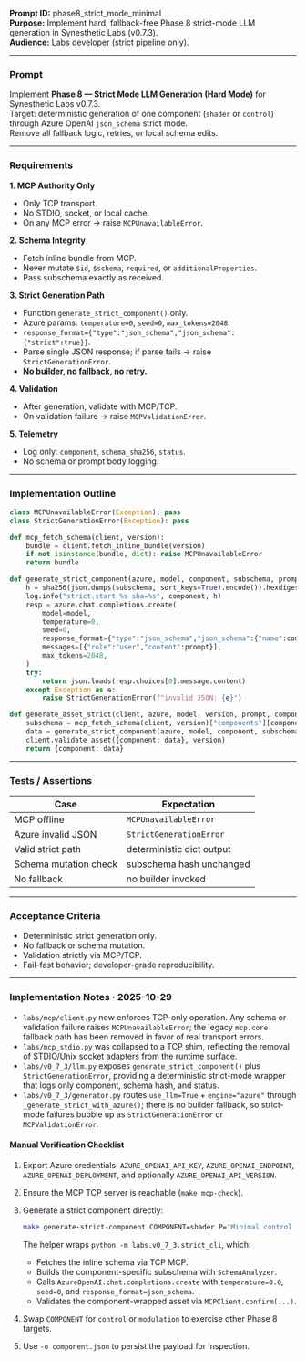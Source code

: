 **Prompt ID:** phase8_strict_mode_minimal  
**Purpose:** Implement hard, fallback-free Phase 8 strict-mode LLM generation in Synesthetic Labs (v0.7.3).  
**Audience:** Labs developer (strict pipeline only).  

---

### Prompt

Implement **Phase 8 — Strict Mode LLM Generation (Hard Mode)** for Synesthetic Labs v0.7.3.  
Target: deterministic generation of one component (`shader` or `control`) through Azure OpenAI `json_schema` strict mode.  
Remove all fallback logic, retries, or local schema edits.

---

### Requirements

**1. MCP Authority Only**
- Only TCP transport.  
- No STDIO, socket, or local cache.  
- On any MCP error → raise `MCPUnavailableError`.

**2. Schema Integrity**
- Fetch inline bundle from MCP.  
- Never mutate `$id`, `$schema`, `required`, or `additionalProperties`.  
- Pass subschema exactly as received.

**3. Strict Generation Path**
- Function `generate_strict_component()` only.  
- Azure params: `temperature=0`, `seed=0`, `max_tokens=2048`.  
- `response_format={"type":"json_schema","json_schema":{"strict":true}}`.  
- Parse single JSON response; if parse fails → raise `StrictGenerationError`.  
- **No builder, no fallback, no retry.**

**4. Validation**
- After generation, validate with MCP/TCP.  
- On validation failure → raise `MCPValidationError`.

**5. Telemetry**
- Log only: `component`, `schema_sha256`, `status`.  
- No schema or prompt body logging.

---

### Implementation Outline

```python
class MCPUnavailableError(Exception): pass
class StrictGenerationError(Exception): pass

def mcp_fetch_schema(client, version):
    bundle = client.fetch_inline_bundle(version)
    if not isinstance(bundle, dict): raise MCPUnavailableError
    return bundle

def generate_strict_component(azure, model, component, subschema, prompt):
    h = sha256(json.dumps(subschema, sort_keys=True).encode()).hexdigest()
    log.info("strict.start %s sha=%s", component, h)
    resp = azure.chat.completions.create(
        model=model,
        temperature=0,
        seed=0,
        response_format={"type":"json_schema","json_schema":{"name":component,"schema":subschema,"strict":True}},
        messages=[{"role":"user","content":prompt}],
        max_tokens=2048,
    )
    try:
        return json.loads(resp.choices[0].message.content)
    except Exception as e:
        raise StrictGenerationError(f"invalid JSON: {e}")
```

```python
def generate_asset_strict(client, azure, model, version, prompt, component):
    subschema = mcp_fetch_schema(client, version)["components"][component]
    data = generate_strict_component(azure, model, component, subschema, prompt)
    client.validate_asset({component: data}, version)
    return {component: data}
```

---

### Tests / Assertions

| Case                  | Expectation               |
| --------------------- | ------------------------- |
| MCP offline           | `MCPUnavailableError`     |
| Azure invalid JSON    | `StrictGenerationError`   |
| Valid strict path     | deterministic dict output |
| Schema mutation check | subschema hash unchanged  |
| No fallback           | no builder invoked        |

---

### Acceptance Criteria

* Deterministic strict generation only.
* No fallback or schema mutation.
* Validation strictly via MCP/TCP.
* Fail-fast behavior; developer-grade reproducibility.

---

### Implementation Notes · 2025-10-29

- `labs/mcp/client.py` now enforces TCP-only operation. Any schema or validation failure raises `MCPUnavailableError`; the legacy `mcp.core` fallback path has been removed in favor of real transport errors.
- `labs/mcp_stdio.py` was collapsed to a TCP shim, reflecting the removal of STDIO/Unix socket adapters from the runtime surface.
- `labs/v0_7_3/llm.py` exposes `generate_strict_component()` plus `StrictGenerationError`, providing a deterministic strict-mode wrapper that logs only component, schema hash, and status.
- `labs/v0_7_3/generator.py` routes `use_llm=True` + `engine="azure"` through `_generate_strict_with_azure()`; there is no builder fallback, so strict-mode failures bubble up as `StrictGenerationError` or `MCPValidationError`.

#### Manual Verification Checklist

1. Export Azure credentials: `AZURE_OPENAI_API_KEY`, `AZURE_OPENAI_ENDPOINT`, `AZURE_OPENAI_DEPLOYMENT`, and optionally `AZURE_OPENAI_API_VERSION`.
2. Ensure the MCP TCP server is reachable (`make mcp-check`).
3. Generate a strict component directly:

    ```bash
    make generate-strict-component COMPONENT=shader P="Minimal control shader"
    ```

    The helper wraps `python -m labs.v0_7_3.strict_cli`, which:
    - Fetches the inline schema via TCP MCP.
    - Builds the component-specific subschema with `SchemaAnalyzer`.
    - Calls `AzureOpenAI.chat.completions.create` with `temperature=0.0`, `seed=0`, and `response_format=json_schema`.
    - Validates the component-wrapped asset via `MCPClient.confirm(...)`.
4. Swap `COMPONENT` for `control` or `modulation` to exercise other Phase 8 targets.
5. Use `-o component.json` to persist the payload for inspection.

```
